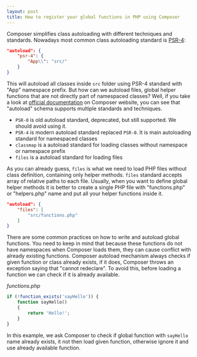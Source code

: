 ```yaml
---
layout: post
title: How to register your global functions in PHP using Composer
---
```


Composer simplifies class autoloading with different techniques and standards. Nowadays most common class autoloading standard is [PSR-4](https://www.php-fig.org/psr/psr-4/):
```json
"autoload": {
    "psr-4": {
        "App\\": "src/"
    }
}
```

<!--more-->

This will autoload all classes inside `src` folder using PSR-4 standard with "App" namespace prefix.
But how can we autoload files, global helper functions that are not directly part of namespaced classes?
Well, if you take a look at [official documentation](https://getcomposer.org/doc/04-schema.md#autoload) on Composer website, you can see that "autoload" schema supports multiple standards and techniques.
* `PSR-0` is old autoload standard, deprecated, but still supported. We should avoid using it.
* `PSR-4` is modern autoload standard replaced `PSR-0`. It is main autoloading standard for namespaced classes
* `classmap` is a autoload standard for loading classes without namespace or namespace prefix
* `files` is a autoload standard for loading files

As you can already guess, `files` is what we need to load PHP files without class definition, containing only helper methods. `files` standard accepts array of relative paths to each file.
Usually, when you want to define global helper methods it is better to create a single PHP file with "functions.php" or "helpers.php" name and put all your helper functions inside it.
```json
"autoload": {
    "files": [
        "src/functions.php"
    ]
}
```
There are some common practices on how to write and autoload global functions. You need to keep in mind that because these functions do not have namespaces when Composer loads them, they can cause conflict with already existing functions. Composer autoload mechanism always checks if given function or class already exists, if it does, Composer throws an exception saying that "cannot redeclare".
To avoid this, before loading a function we can check if it is already available.

*functions.php*
```php
if (!function_exists('sayHello')) {
    function sayHello()
    {
        return 'Hello!';
    }
}
```

In this example, we ask Composer to check if global function with `sayHello` name already exists, it not then load given function, otherwise ignore it and use already available function.